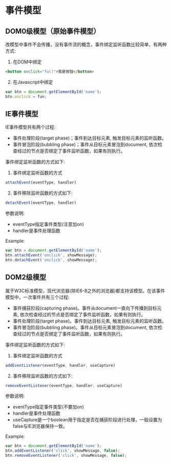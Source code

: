 # 事件模型

## DOM0级模型（原始事件模型）

改模型中事件不会传播，没有事件流的概念，事件绑定监听函数比较简单，有两种方式:

1. 在DOM中绑定
```html
<button onclick="fu()">我是按钮</button>
```

2. 在Javascript中绑定
```javascript
var btn = document.getElementById('name');
btn.onclick = fun;
```

## IE事件模型
IE事件模型共有两个过程:
- 事件处理阶段(target phase)；事件到达目标元素, 触发目标元素的监听函数。
- 事件冒泡阶段(bubbling phase)；事件从目标元素冒泡到document, 依次检查经过的节点是否绑定了事件监听函数，如果有则执行。

事件绑定监听函数的方式如下:

1. 事件绑定监听函数的方式
```javascript
attachEvent(eventType, handler)
```

2. 事件移除监听函数的方式如下:
```javascript
detachEvent(eventType, handler)
```

参数说明:
- eventType指定事件类型(注意加on)
- handler是事件处理函数

Example:
```javascript
var btn = document.getElementById('name');
btn.attachEvent('onclick', showMessage);
btn.detachEvent('onclick', showMessage);
```

## DOM2级模型
属于W3C标准模型，现代浏览器(除IE6-8之外的浏览器)都支持该模型。在该事件模型中，一次事件共有三个过程:

- 事件捕获阶段(capturing phase)。事件从document一直向下传播到目标元素, 依次检查经过的节点是否绑定了事件监听函数，如果有则执行。
- 事件处理阶段(target phase)。事件到达目标元素, 触发目标元素的监听函数。
- 事件冒泡阶段(bubbling phase)。事件从目标元素冒泡到document, 依次检查经过的节点是否绑定了事件监听函数，如果有则执行。

事件绑定监听函数的方式如下:
1. 事件绑定监听函数的方式
```javascript
addEventListener(eventType, handler, useCapture)
```

2. 事件移除监听函数的方式如下:
```javascript
removeEventListener(eventType, handler, useCapture)
```

参数说明:
- eventType指定事件类型(不要加on)
- handler是事件处理函数
- useCapture是一个boolean用于指定是否在捕获阶段进行处理，一般设置为false与IE浏览器保持一致。

Example:
```javascript
var btn = document.getElementById('name');
btn.addEventListener('click', showMessage, false);
btn.removeEventListener('click', showMessage, false);
```
